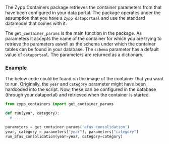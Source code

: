 The Zypp Containers package retrieves the container parameters from that have been configured in your data portal. The package operates under the assumption that you have a `Zypp dataportaal` and use the standard datamodel that comes with it.

The `get_container_params` is the main function in the package. As parameters it accepts the name of the container for which you are trying to retrieve the parameters aswell as the schema under which the container tables can be found in your database. The `schema` parameter has a default value of `dataportaal`. The parameters are returned as a dictionary.

### Example
The below code could be found on the image of the container that you want to run. Originally, the `year` and `category` parameter might have been hardcoded into the script. Now, these can be configured in the database (through your dataportal) and retrieved when the container is started.

```py
from zypp_containers import get_container_params

def run(year, category):
  # .....

parameters = get_container_params('afas_consolidation')
year, category = parameters["year"], parameters["category"]
run_afas_consolidation(year=year, category=category)
```
